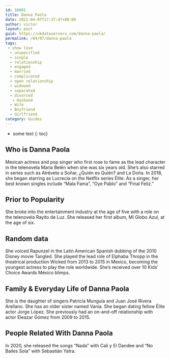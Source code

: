 ```yaml
---
id: 16081
title: Danna Paola
date: 2021-04-07T17:37:47+00:00
author: victor
layout: post
guid: https://ukdataservers.com/danna-paola/
permalink: /04/07/danna-paola
tags:
 - show love
  - unspecified
  - single
  - relationship
  - engaged
  - married
  - complicated
  - open relationship
  - widowed
  - separated
  - divorced
   - Husband
  - Wife
  - Boyfriend
  - Girlfriend
category: Guides
---
```


* some text
{: toc}


## Who is Danna Paola



Mexican actress and pop singer who first rose to fame as the lead character in the telenovela María Belén when she was six years old. She&#8217;s also starred in series such as Atrévete a Soñar, ¿Quién es Quién? and La Doña. In 2018, she began starring as Lucrecia on the Netflix series Élite. As a singer, her best known singles include &#8220;Mala Fama&#8221;, &#8220;Oye Pablo&#8221; and &#8220;Final Feliz.&#8221; 

                
                
                
## Prior to Popularity



She broke into the entertainment industry at the age of five with a role on the telenovela Rayito de Luz. She released her first album, Mi Globo Azul, at the age of six. 

                
                
                
## Random data



She voiced Rapunzel in the Latin American Spanish dubbing of the 2010 Disney movie Tangled. She played the lead role of Elphaba Thropp in the theatrical production Wicked from 2013 to 2015 in Mexico, becoming the youngest actress to play the role worldwide. She&#8217;s received over 10 Kids&#8217; Choice Awards México blimps. 

                
                
                
## Family & Everyday Life of Danna Paola



She is the daughter of singers Patricia Munguía and Juan José Rivera Arellano. She has an older sister named Vania. She began dating fellow Élite actor Jorge López. She previously had an on-and-off relationship with actor Eleazar Gómez from 2009 to 2015. 

                
                
                
## People Related With Danna Paola



In 2020, she released the songs &#8220;Nada&#8221; with Cali y El Dandee and &#8220;No Bailes Sola&#8221; with Sebastián Yatra.

                
              
            
          
          
          
